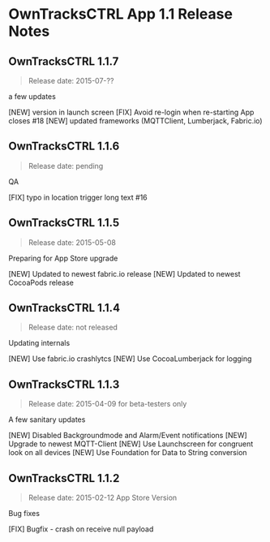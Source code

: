 
OwnTracksCTRL App 1.1 Release Notes
===================================

## OwnTracksCTRL 1.1.7
>Release date: 2015-07-??

a few updates

[NEW] version in launch screen
[FIX] Avoid re-login when re-starting App closes #18
[NEW] updated frameworks (MQTTClient, Lumberjack, Fabric.io)

## OwnTracksCTRL 1.1.6
>Release date: pending

QA

[FIX] typo in location trigger long text #16

## OwnTracksCTRL 1.1.5
>Release date: 2015-05-08

Preparing for App Store upgrade

[NEW] Updated to newest fabric.io release
[NEW] Updated to newest CocoaPods release

## OwnTracksCTRL 1.1.4
>Release date: not released

Updating internals

[NEW] Use fabric.io crashlytcs
[NEW] Use CocoaLumberjack for logging

## OwnTracksCTRL 1.1.3
>Release date: 2015-04-09 for beta-testers only

A few sanitary updates

[NEW] Disabled Backgroundmode and Alarm/Event notifications
[NEW] Upgrade to newest MQTT-Client
[NEW] Use Launchscreen for congruent look on all devices
[NEW] Use Foundation for Data to String conversion

## OwnTracksCTRL 1.1.2
>Release date: 2015-02-12 App Store Version

Bug fixes

[FIX] Bugfix - crash on receive null payload 
